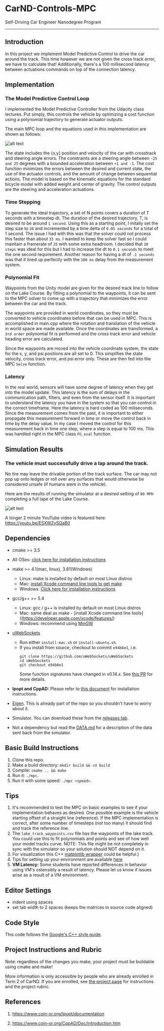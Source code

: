 # CarND-Controls-MPC
Self-Driving Car Engineer Nanodegree Program

---
## Introduction

In this project we implement Model Predictive Control to drive the car around the track. This time however we are not given the cross track error, we have to calculate that! Additionally, there's a 100 millisecond latency between actuations commands on top of the connection latency.

## Implementation

### The Model Predictive Control Loop

I implemented the Model Predictive Controller from the Udacity class lectures.  Put simply, this controls the vehicle by optimizing a cost function using a polynomial trajectory to generate actuator outputs.

The main MPC loop and the equations used in this implementation are shown as follows:

![alt text](./MPC.png "MPC")

The state includes the {x,y} position and velocity of the car with crosstrack and steering angle errors. The constraints are a steering angle between ```-25 and 25``` degrees with a bounded acceleration between ```+1 and -1```.  The cost function minimizes the errors between the desired and current state, the use of the actuator controls, and the amount of change between sequential actions.  The model is based on the kinematic equations for the standard bicycle model with added weight and center of gravity. The control outputs are the steering and acceleration actuations.

### Time Stepping

To generate the ideal trajectory, a set of N points covers a duration of T seconds with a timestep dt.  The duration of the desired trajectory, T, is desired to be around ```1 second```.  Using this as a starting point, I initally set the step size to ```20``` and incremented by a time delta of ```0.05 seconds``` for a total of 1 second.  The issue I had with this was that the solver could not process this faster than about ```33 ms```.  I wanted to keep the solver fast so I could maintain a framerate of ```25``` with some extra headroom.  I decided that ```10 steps``` was ideal for this but I had to increase the dt to ```0.1 seconds``` to meet the one second requirement.  Another reason for having a dt of ```.1 seconds``` was that it lined up perfectly with the ```100 ms``` delay from the measurement system.

### Polynomial Fit

Waypoints from the Unity model are given for the desired track line to follow on the Lake Course.  By fitting a polynomial to the waypoints, it can be sent to the MPC solver to come up with a trajectory that minimizes the error between the car and the track.

The waypoints are provided in world coordinates, so they must be converted to vehicle coordinates before that can be used in MPC.  This is accomplished in main.cpp where the rotation and translation of the vehicle in world space are made available.  Once the coordinates are transformed, a ```3rd order``` polynomial fit is performed and the cross track error and vehicle heading error are calculated.

Since the waypoints are moved into the vehicle coordinate system, the state for the x, y, and psi positions are all set to 0.  This simplifies the state velocity, cross track error, and psi error only.  These are then fed into the MPC ```Solve``` function.

### Latency

In the real world, sensors will have some degree of latency when they get into the model update.  This latency is the sum of delays in the communication path, filters, and even from the sensor itself.  It is important to understand the latency you have in the system so that you can control in the correct timeframe.  Here the latency is hard coded as 100 miliseconds. Since the measurement comes from the past, it is important to either propagate this measurement forward in time or move the control back in time by the delay value.  In my case I moved the control for this measurement back in time one step, where a step is equal to 100 ms. This was handled right in the MPC class ```FG_eval``` function.

## Simulation Results

### The vehicle must successfully drive a lap around the track.

No tire may leave the drivable portion of the track surface. The car may not pop up onto ledges or roll over any surfaces that would otherwise be considered unsafe (if humans were in the vehicle).

Here are the results of running the simulator at a desired setting of ```80 MPH``` completing a full lape of the Lake Course.

![alt text](./MPC_80_MPH.gif "80 MPH")

A longer 2 minute YouTube video is featured here: https://youtu.be/E5XWZySQaB0

## Dependencies

* cmake >= 3.5
 * All OSes: [click here for installation instructions](https://cmake.org/install/)
* make >= 4.1(mac, linux), 3.81(Windows)
  * Linux: make is installed by default on most Linux distros
  * Mac: [install Xcode command line tools to get make](https://developer.apple.com/xcode/features/)
  * Windows: [Click here for installation instructions](http://gnuwin32.sourceforge.net/packages/make.htm)
* gcc/g++ >= 5.4
  * Linux: gcc / g++ is installed by default on most Linux distros
  * Mac: same deal as make - [install Xcode command line tools]((https://developer.apple.com/xcode/features/)
  * Windows: recommend using [MinGW](http://www.mingw.org/)
* [uWebSockets](https://github.com/uWebSockets/uWebSockets)
  * Run either `install-mac.sh` or `install-ubuntu.sh`.
  * If you install from source, checkout to commit `e94b6e1`, i.e.
    ```
    git clone https://github.com/uWebSockets/uWebSockets
    cd uWebSockets
    git checkout e94b6e1
    ```
    Some function signatures have changed in v0.14.x. See [this PR](https://github.com/udacity/CarND-MPC-Project/pull/3) for more details.

* **Ipopt and CppAD:** Please refer to [this document](https://github.com/udacity/CarND-MPC-Project/blob/master/install_Ipopt_CppAD.md) for installation instructions.
* [Eigen](http://eigen.tuxfamily.org/index.php?title=Main_Page). This is already part of the repo so you shouldn't have to worry about it.
* Simulator. You can download these from the [releases tab](https://github.com/udacity/self-driving-car-sim/releases).
* Not a dependency but read the [DATA.md](./DATA.md) for a description of the data sent back from the simulator.


## Basic Build Instructions

1. Clone this repo.
2. Make a build directory: `mkdir build && cd build`
3. Compile: `cmake .. && make`
4. Run it: `./mpc`.
5. Run it with some speed: `./mpc <speed>`.

## Tips

1. It's recommended to test the MPC on basic examples to see if your implementation behaves as desired. One possible example
is the vehicle starting offset of a straight line (reference). If the MPC implementation is correct, after some number of timesteps
(not too many) it should find and track the reference line.
2. The `lake_track_waypoints.csv` file has the waypoints of the lake track. You could use this to fit polynomials and points and see of how well your model tracks curve. NOTE: This file might be not completely in sync with the simulator so your solution should NOT depend on it.
3. For visualization this C++ [matplotlib wrapper](https://github.com/lava/matplotlib-cpp) could be helpful.)
4.  Tips for setting up your environment are available [here](https://classroom.udacity.com/nanodegrees/nd013/parts/40f38239-66b6-46ec-ae68-03afd8a601c8/modules/0949fca6-b379-42af-a919-ee50aa304e6a/lessons/f758c44c-5e40-4e01-93b5-1a82aa4e044f/concepts/23d376c7-0195-4276-bdf0-e02f1f3c665d)
5. **VM Latency:** Some students have reported differences in behavior using VM's ostensibly a result of latency.  Please let us know if issues arise as a result of a VM environment.

## Editor Settings

* indent using spaces
* set tab width to 2 spaces (keeps the matrices in source code aligned)

## Code Style

This code follows the [Google's C++ style guide](https://google.github.io/styleguide/cppguide.html).

## Project Instructions and Rubric

Note: regardless of the changes you make, your project must be buildable using
cmake and make!

More information is only accessible by people who are already enrolled in Term 2
of CarND. If you are enrolled, see [the project page](https://classroom.udacity.com/nanodegrees/nd013/parts/40f38239-66b6-46ec-ae68-03afd8a601c8/modules/f1820894-8322-4bb3-81aa-b26b3c6dcbaf/lessons/b1ff3be0-c904-438e-aad3-2b5379f0e0c3/concepts/1a2255a0-e23c-44cf-8d41-39b8a3c8264a)
for instructions and the project rubric.

## References

1. https://www.coin-or.org/Ipopt/documentation

2. https://www.coin-or.org/CppAD/Doc/introduction.htm